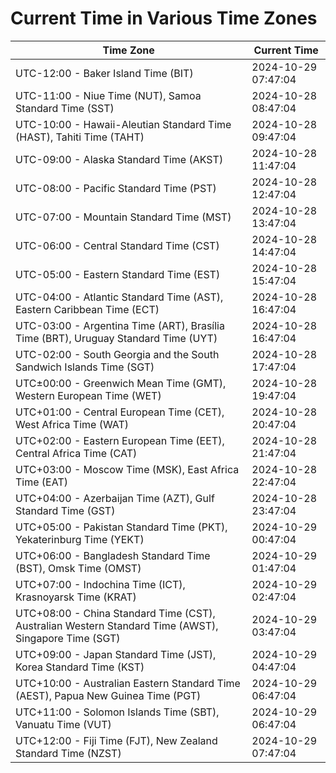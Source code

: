 # Current Time in Various Time Zones

| Time Zone | Current Time |
|-----------|--------------|
| UTC-12:00 - Baker Island Time (BIT) | 2024-10-29 07:47:04 |
| UTC-11:00 - Niue Time (NUT), Samoa Standard Time (SST) | 2024-10-28 08:47:04 |
| UTC-10:00 - Hawaii-Aleutian Standard Time (HAST), Tahiti Time (TAHT) | 2024-10-28 09:47:04 |
| UTC-09:00 - Alaska Standard Time (AKST) | 2024-10-28 11:47:04 |
| UTC-08:00 - Pacific Standard Time (PST) | 2024-10-28 12:47:04 |
| UTC-07:00 - Mountain Standard Time (MST) | 2024-10-28 13:47:04 |
| UTC-06:00 - Central Standard Time (CST) | 2024-10-28 14:47:04 |
| UTC-05:00 - Eastern Standard Time (EST) | 2024-10-28 15:47:04 |
| UTC-04:00 - Atlantic Standard Time (AST), Eastern Caribbean Time (ECT) | 2024-10-28 16:47:04 |
| UTC-03:00 - Argentina Time (ART), Brasília Time (BRT), Uruguay Standard Time (UYT) | 2024-10-28 16:47:04 |
| UTC-02:00 - South Georgia and the South Sandwich Islands Time (SGT) | 2024-10-28 17:47:04 |
| UTC±00:00 - Greenwich Mean Time (GMT), Western European Time (WET) | 2024-10-28 19:47:04 |
| UTC+01:00 - Central European Time (CET), West Africa Time (WAT) | 2024-10-28 20:47:04 |
| UTC+02:00 - Eastern European Time (EET), Central Africa Time (CAT) | 2024-10-28 21:47:04 |
| UTC+03:00 - Moscow Time (MSK), East Africa Time (EAT) | 2024-10-28 22:47:04 |
| UTC+04:00 - Azerbaijan Time (AZT), Gulf Standard Time (GST) | 2024-10-28 23:47:04 |
| UTC+05:00 - Pakistan Standard Time (PKT), Yekaterinburg Time (YEKT) | 2024-10-29 00:47:04 |
| UTC+06:00 - Bangladesh Standard Time (BST), Omsk Time (OMST) | 2024-10-29 01:47:04 |
| UTC+07:00 - Indochina Time (ICT), Krasnoyarsk Time (KRAT) | 2024-10-29 02:47:04 |
| UTC+08:00 - China Standard Time (CST), Australian Western Standard Time (AWST), Singapore Time (SGT) | 2024-10-29 03:47:04 |
| UTC+09:00 - Japan Standard Time (JST), Korea Standard Time (KST) | 2024-10-29 04:47:04 |
| UTC+10:00 - Australian Eastern Standard Time (AEST), Papua New Guinea Time (PGT) | 2024-10-29 06:47:04 |
| UTC+11:00 - Solomon Islands Time (SBT), Vanuatu Time (VUT) | 2024-10-29 06:47:04 |
| UTC+12:00 - Fiji Time (FJT), New Zealand Standard Time (NZST) | 2024-10-29 07:47:04 |
